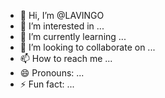- 👋 Hi, I’m @LAVINGO
- 👀 I’m interested in ...
- 🌱 I’m currently learning ...
- 💞️ I’m looking to collaborate on ...
- 📫 How to reach me ...
- 😄 Pronouns: ...
- ⚡ Fun fact: ...

<!---
LAVINGO/LAVINGO is a ✨ special ✨ repository because its `README.md` (this file) appears on your GitHub profile.
You can click the Preview link to take a look at your changes.
--->
